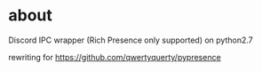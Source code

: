 # about

Discord IPC wrapper (Rich Presence only supported) on python2.7

rewriting for https://github.com/qwertyquerty/pypresence
